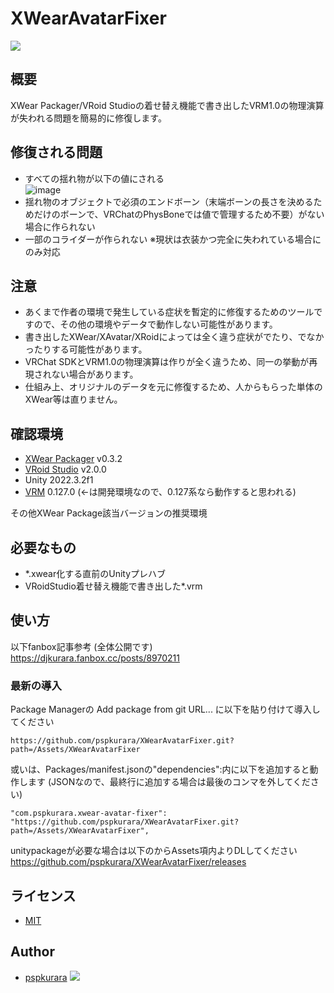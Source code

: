 # XWearAvatarFixer

[![](https://img.shields.io/github/watchers/pspkurara/sceneries?style=social)](https://github.com/pspkurara/external-selecion-state/subscription)

## 概要

XWear Packager/VRoid Studioの着せ替え機能で書き出したVRM1.0の物理演算が失われる問題を簡易的に修復します。

## 修復される問題

- すべての揺れ物が以下の値にされる
</br>![image](https://github.com/user-attachments/assets/468d84be-0894-4b52-8671-9aa33bdfadd3)
- 揺れ物のオブジェクトで必須のエンドボーン（末端ボーンの長さを決めるためだけのボーンで、VRChatのPhysBoneでは値で管理するため不要）がない場合に作られない
- 一部のコライダーが作られない ※現状は衣装かつ完全に失われている場合にのみ対応

## 注意

- あくまで作者の環境で発生している症状を暫定的に修復するためのツールですので、その他の環境やデータで動作しない可能性があります。
- 書き出したXWear/XAvatar/XRoidによっては全く違う症状がでたり、でなかったりする可能性があります。
- VRChat SDKとVRM1.0の物理演算は作りが全く違うため、同一の挙動が再現されない場合があります。
- 仕組み上、オリジナルのデータを元に修復するため、人からもらった単体のXWear等は直りません。

## 確認環境

- [XWear Packager](https://vroid.notion.site/XWear-Packager-8284c73c208e440ba8dd8033349d5978) v0.3.2
- [VRoid Studio](https://vroid.pixiv.help/hc) v2.0.0
- Unity 2022.3.2f1
- [VRM](https://github.com/vrm-c/UniVRM) 0.127.0 (←は開発環境なので、0.127系なら動作すると思われる)

その他XWear Package該当バージョンの推奨環境

## 必要なもの

- *.xwear化する直前のUnityプレハブ
- VRoidStudio着せ替え機能で書き出した*.vrm

## 使い方

以下fanbox記事参考 (全体公開です)
</br>https://djkurara.fanbox.cc/posts/8970211

### 最新の導入

Package Managerの Add package from git URL... に以下を貼り付けて導入してください
```
https://github.com/pspkurara/XWearAvatarFixer.git?path=/Assets/XWearAvatarFixer
```

或いは、Packages/manifest.jsonの"dependencies":内に以下を追加すると動作します (JSONなので、最終行に追加する場合は最後のコンマを外してください)
```
"com.pspkurara.xwear-avatar-fixer": "https://github.com/pspkurara/XWearAvatarFixer.git?path=/Assets/XWearAvatarFixer",
```

unitypackageが必要な場合は以下のからAssets項内よりDLしてください</br>
https://github.com/pspkurara/XWearAvatarFixer/releases

## ライセンス

* [MIT](https://github.com/pspkurara/XWearAvatarFixer/blob/main/Assets/XWearAvatarFixer/LICENSE.txt)

## Author

* [pspkurara](https://github.com/pspkurara) 
[![](https://img.shields.io/twitter/follow/pspkurara.svg?label=Follow&style=social)](https://twitter.com/intent/follow?screen_name=pspkurara) 
